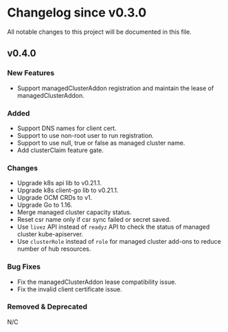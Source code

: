 # Changelog since v0.3.0
All notable changes to this project will be documented in this file.

## v0.4.0

### New Features 
* Support managedClusterAddon registration and maintain the lease of managedClusterAddon.

### Added
* Support DNS names for client cert. 
* Support to use non-root user to run registration.
* Support to use null, true or false as managed cluster name.
* Add clusterClaim feature gate.

### Changes
* Upgrade k8s api lib to v0.21.1.
* Upgrade k8s client-go lib to v0.21.1.
* Upgrade OCM CRDs to v1.
* Upgrade Go to 1.16.
* Merge managed cluster capacity status.
* Reset csr name only if csr sync failed or secret saved.
* Use `livez` API instead of `readyz` API to check the status of managed cluster kube-apiserver.
* Use `clusterRole` instead of `role` for managed cluster add-ons to reduce number of hub resources.

### Bug Fixes
* Fix the managedClusterAddon lease compatibility issue.
* Fix the invalid client certificate issue.

### Removed & Deprecated
N/C
